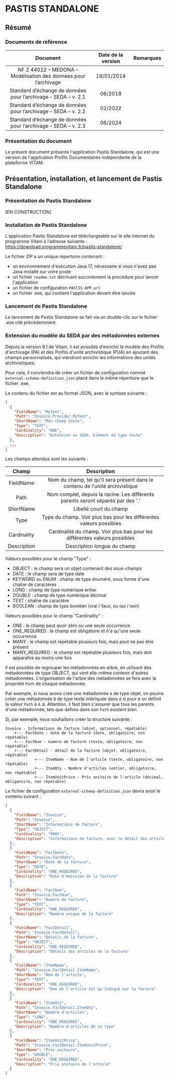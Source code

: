 # PASTIS STANDALONE

## Résumé

### Documents de référence

|**Document**|**Date de la version**|**Remarques**|
|:---------------:|:-----:|:-----:|
|NF Z 44022 – MEDONA – Modélisation des données pour l’archivage       |18/01/2014| |         
|Standard d’échange de données pour l’archivage – SEDA – v. 2.1 | 06/2018| |
|Standard d’échange de données pour l’archivage – SEDA – v. 2.2 | 02/2022| |
|Standard d’échange de données pour l’archivage – SEDA – v. 2.3 | 06/2024| |

### Présentation du document

Le présent document présente l'application Pastis Standalone, qui est une version de l'application Profils Documentaires indépendante de la plateforme VITAM.

## Présentation, installation, et lancement de Pastis Standalone

### Présentation de Pastis Standalone

[EN CONSTRUCTION]

### Installation de Pastis Standalone

L'application Pastis Standalone est téléchargeable sur le site internet du programme Vitam à l’adresse suivante : https://download.programmevitam.fr/pastis-standalone/

Le fichier ZIP a un unique répertoire contenant :
- un environnement d'exécution Java 17, nécessaire si vous n'avez pas Java installé sur votre poste
- un fichier `readme.txt` décrivant succintement la procédure pour lancer l'application
- un fichier de configuration `PASTIS-APP.url`
- un fichier .exe, qui contient l'application devant être lancée

### Lancement de Pastis Standalone

Le lancement de Pastis Standalone se fait via un double-clic sur le fichier .exe cité précédemment.

### Extension du modèle du SEDA par des métadonnées externes

Depuis la version 8.1 de Vitam, il est possible d'enrichir le modèle des Profils d'archivage (PA) et des Profils d'unité archivistique (PUA) en ajoutant des champs personnalisés, qui viendront enrichir les informations des unités archivistiques.

Pour cela, il conviendra de créer un fichier de configuration nommé `external-schema-definition.json` placé dans le même répertoire que le fichier .exe.

Le contenu du fichier est au format JSON, avec la syntaxe suivante :

```json
[
  {
    "FieldName": "MyText",
    "Path": "Invoice.Provider.MyText",
    "ShortName": "Mon champ texte",
    "Type": "TEXT",
    "Cardinality": "ONE",
    "Description": "Extension au SEDA. Elément de type texte"
  },
  ...
]
```

Les champs attendus sont les suivants :

| **Champ** |**Description**|
|:---------:|:-----:|
|FieldName|Nom du champ, tel qu'il sera présent dans le contenu de l'unité archivistique|
|Path|Nom complet, depuis la racine. Les différents parents seront séparés par des '.'|
|ShortName|Libellé court du champ|
|Type|Type du champ. Voir plus bas pour les différentes valeurs possibles|
|Cardinality|Cardinalité du champ. Voir plus bas pour les différentes valeurs possibles|
|Description|Description longue du champ|


Valeurs possibles pour le champ "Type" :
- OBJECT : le champ sera un objet contenant des sous-champs
- DATE : le champ sera de type date
- KEYWORD ou ENUM : champ de type énuméré, sous forme d'une chaîne de caractères
- LONG : champ de type numérique entier
- DOUBLE : champ de type numérique décimal
- TEXT : chaîne de caractère
- BOOLEAN : champ de type booléen (vrai / faux, ou oui / non)

Valeurs possibles pour le champ "Cardinality" :
- ONE : le champ peut avoir zéro ou une seule occurrence
- ONE_REQUIRED : le champ est obligatoire et n'a qu'une seule occurrence
- MANY : le champ est répétable plusieurs fois, mais peut ne pas être présent
- MANY_REQUIRED : le champ est répétable plusieurs fois, mais doit apparaître au moins une fois

Il est possible de regrouper les métadonnées en arbre, en utilisant des métadonnées de type OBJECT, qui vont elle-même contenir d'autres métadonnées. L'organisation de l'arbre des métadonnées se fera avec la propriété `Path` de chaque métadonnée.

Par exemple, si nous avons créé une métadonnée `A` de type objet, on pourra créer une métadonnée `B` de type texte imbriquée dans `A` si pour `B` on définit la valeur `Path` à `A.B`. Attention, il faut bien s'assurer que tous les parents d'une métadonnée, tels que définis dans son `Path` existent bien.

Si, par exemple, nous souhaitons créer la structure suivante :
```
Invoice - Informations de facture (objet, optionnel, répétable)
    +--- FactDate - date de la facture (date, obligatoire, non répétable)
    +--- FactNum - numéro de facture (texte, obligatoire, non répétable)
    +--- FactDetail - détail de la facture (objet, obligatoire, répétable)
             +--- ItemName - Nom de l'article (texte, obligatoire, non répétable)
             +--- ItemQty - Nombre d'articles (entier, obligatoire, non répétable)
             +--- ItemUnitPrice - Prix unitaire de l'article (décimal, obligatoire, non répétable)
```

Le fichier de configuration `external-schema-definition.json` devra avoir le contenu suivant :

```json
[
  {
    "FieldName": "Invoice",
    "Path": "Invoice",
    "ShortName": "Informations de facture",
    "Type": "OBJECT",
    "Cardinality": "MANY",
    "Description": "Informations de facture, avec le détail des articles"
  },
  {
    "FieldName": "FactDate",
    "Path": "Invoice.FactDate",
    "ShortName": "Date de la facture",
    "Type": "DATE",
    "Cardinality": "ONE_REQUIRED",
    "Description": "Date d'émission de la facture"
  },
  {
    "FieldName": "FactNum",
    "Path": "Invoice.FactNum",
    "ShortName": "Numéro de facture",
    "Type": "TEXT",
    "Cardinality": "ONE_REQUIRED",
    "Description": "Numéro unique de la facture"
  },
  {
    "FieldName": "FactDetail",
    "Path": "Invoice.FactDetail",
    "ShortName": "Détails de la facture",
    "Type": "OBJECT",
    "Cardinality": "ONE_REQUIRED",
    "Description": "Détails des articles de la facture"
  },
  {
    "FieldName": "ItemName",
    "Path": "Invoice.FactDetail.ItemName",
    "ShortName": "Nom de l'article",
    "Type": "TEXT",
    "Cardinality": "ONE_REQUIRED",
    "Description": "Nom de l'article tel qu'indiqué sur la facture"
  },
  {
    "FieldName": "ItemQty",
    "Path": "Invoice.FactDetail.ItemQty",
    "ShortName": "Nombre d'articles",
    "Type": "LONG",
    "Cardinality": "ONE_REQUIRED",
    "Description": "Nombre d'articles de ce type"
  },
  {
    "FieldName": "ItemUnitPrice",
    "Path": "Invoice.FactDetail.ItemUnitPrice",
    "ShortName": "Prix unitaire",
    "Type": "DOUBLE",
    "Cardinality": "ONE_REQUIRED",
    "Description": "Prix unitaire de l'article"
  }
]
```